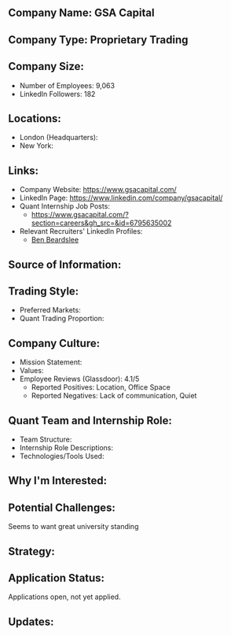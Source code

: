 ## Company Name: GSA Capital

## Company Type: Proprietary Trading

## Company Size:
- Number of Employees: 9,063
- LinkedIn Followers: 182

## Locations:
- London (Headquarters): 
- New York: 

## Links:
- Company Website: https://www.gsacapital.com/
- LinkedIn Page: https://www.linkedin.com/company/gsacapital/
- Quant Internship Job Posts:
  - https://www.gsacapital.com/?section=careers&gh_src=&id=6795635002
- Relevant Recruiters' LinkedIn Profiles: 
  - [Ben Beardslee](https://www.linkedin.com/in/benbeardslee/)

## Source of Information:

## Trading Style:
- Preferred Markets: 
- Quant Trading Proportion: 

## Company Culture:
- Mission Statement: 
- Values: 
- Employee Reviews (Glassdoor): 4.1/5
  - Reported Positives: Location, Office Space
  - Reported Negatives: Lack of communication, Quiet

## Quant Team and Internship Role:
- Team Structure: 
- Internship Role Descriptions: 
- Technologies/Tools Used: 

## Why I'm Interested:

## Potential Challenges: 
Seems to want great university standing

## Strategy:

## Application Status:
Applications open, not yet applied.

## Updates:
